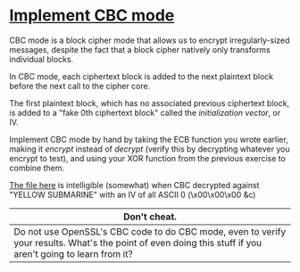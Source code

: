 # [Implement CBC mode](http://cryptopals.com/sets/2/challenges/10/)
CBC mode is a block cipher mode that allows us to encrypt irregularly-sized messages, despite the fact that a block cipher natively only transforms individual blocks.

In CBC mode, each ciphertext block is added to the next plaintext block before the next call to the cipher core.

The first plaintext block, which has no associated previous ciphertext block, is added to a "fake 0th ciphertext block" called the *initialization vector*, or IV.

Implement CBC mode by hand by taking the ECB function you wrote earlier, making it *encrypt* instead of *decrypt* (verify this by decrypting whatever you encrypt to test), and using your XOR function from the previous exercise to combine them.

[The file here](10.txt) is intelligible (somewhat) when CBC decrypted against "YELLOW SUBMARINE" with an IV of all ASCII 0 (\x00\x00\x00 &c)

Don't cheat. |
------------ |
Do not use OpenSSL's CBC code to do CBC mode, even to verify your results. What's the point of even doing this stuff if you aren't going to learn from it? |

